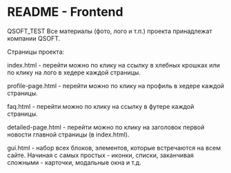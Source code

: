 # README - Frontend

QSOFT_TEST
Все материалы (фото, лого и т.п.) проекта принадлежат компании QSOFT.

Страницы проекта:


index.html - перейти можно по клику на ссылку в хлебных крошках или по клику на лого в хедере каждой страницы.


profile-page.html - перейти можно по клику на профиль в хедере каждой страницы.


faq.html - перейти можно по клику на ссылку в футере каждой страницы.


detailed-page.html - перейти можно по клику на заголовок первой новости главной страницы (в index.html).


gui.html - набор всех блоков, элементов, которые встречаются на всем сайте. Начиная с самых
простых - иконки, списки, заканчивая сложными - карточки, модальные окна и т.д.

